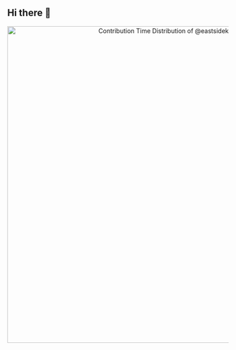 ## Hi there 👋

<!-- Copy-paste in your Readme.md file -->

<a href="https://next.ossinsight.io/widgets/official/analyze-user-contribution-time-distribution?user_id=68759285&period=all_times" target="_blank" style="display: block" align="center">
  <picture>
    <source media="(prefers-color-scheme: dark)" srcset="https://next.ossinsight.io/widgets/official/analyze-user-contribution-time-distribution/thumbnail.png?user_id=68759285&period=all_times&image_size=auto&color_scheme=dark" width="721" height="auto">
    <img alt="Contribution Time Distribution of @eastsidekillas" src="https://next.ossinsight.io/widgets/official/analyze-user-contribution-time-distribution/thumbnail.png?user_id=68759285&period=all_times&image_size=auto&color_scheme=light" width="721" height="auto">
  </picture>
</a>

<!-- Made with [OSS Insight](https://ossinsight.io/) -->
